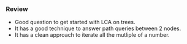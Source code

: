 ### Review
* Good question to get started with LCA on trees.
* It has a good technique to answer path queries between 2 nodes.
* It has a clean approach to iterate all the mutliple of a number.
